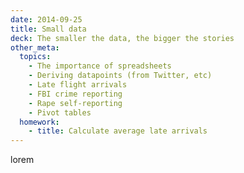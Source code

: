```yaml
---
date: 2014-09-25
title: Small data
deck: The smaller the data, the bigger the stories
other_meta:
  topics:
    - The importance of spreadsheets
    - Deriving datapoints (from Twitter, etc)
    - Late flight arrivals
    - FBI crime reporting
    - Rape self-reporting
    - Pivot tables
  homework:
    - title: Calculate average late arrivals
---
```


lorem
